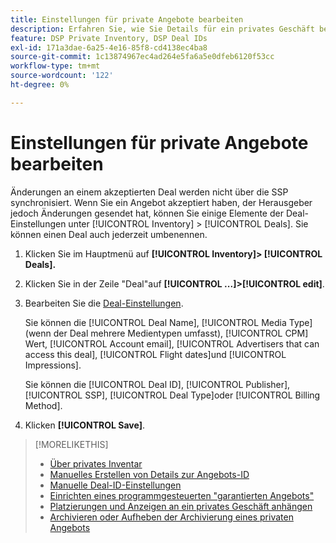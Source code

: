 ```yaml
---
title: Einstellungen für private Angebote bearbeiten
description: Erfahren Sie, wie Sie Details für ein privates Geschäft bearbeiten.
feature: DSP Private Inventory, DSP Deal IDs
exl-id: 171a3dae-6a25-4e16-85f8-cd4138ec4ba8
source-git-commit: 1c13874967ec4ad264e5fa6a5e0dfeb6120f53cc
workflow-type: tm+mt
source-wordcount: '122'
ht-degree: 0%

---
```


# Einstellungen für private Angebote bearbeiten

Änderungen an einem akzeptierten Deal werden nicht über die SSP synchronisiert. Wenn Sie ein Angebot akzeptiert haben, der Herausgeber jedoch Änderungen gesendet hat, können Sie einige Elemente der Deal-Einstellungen unter [!UICONTROL Inventory] > [!UICONTROL Deals]. Sie können einen Deal auch jederzeit umbenennen.

1. Klicken Sie im Hauptmenü auf **[!UICONTROL Inventory]> [!UICONTROL Deals].**

1. Klicken Sie in der Zeile &quot;Deal&quot;auf  **[!UICONTROL ...]>[!UICONTROL edit]**.

1. Bearbeiten Sie die [Deal-Einstellungen](deal-id-settings.md).

   Sie können die [!UICONTROL Deal Name], [!UICONTROL Media Type] (wenn der Deal mehrere Medientypen umfasst), [!UICONTROL CPM] Wert, [!UICONTROL Account email], [!UICONTROL Advertisers that can access this deal], [!UICONTROL Flight dates]und [!UICONTROL Impressions].

   Sie können die [!UICONTROL Deal ID], [!UICONTROL Publisher], [!UICONTROL SSP], [!UICONTROL Deal Type]oder [!UICONTROL Billing Method].

1. Klicken **[!UICONTROL Save]**.

>[!MORELIKETHIS]
>
>* [Über privates Inventar](private-inventory-about.md)
>* [Manuelles Erstellen von Details zur Angebots-ID](deal-id-create.md)
>* [Manuelle Deal-ID-Einstellungen](deal-id-settings.md)
>* [Einrichten eines programmgesteuerten &quot;garantierten Angebots&quot;](programmatic-guaranteed-set-up.md)
>* [Platzierungen und Anzeigen an ein privates Geschäft anhängen](/help/dsp/inventory/deal-id-attach-placements.md)
>* [Archivieren oder Aufheben der Archivierung eines privaten Angebots](/help/dsp/inventory/private-deal-archive-unarchive.md)

